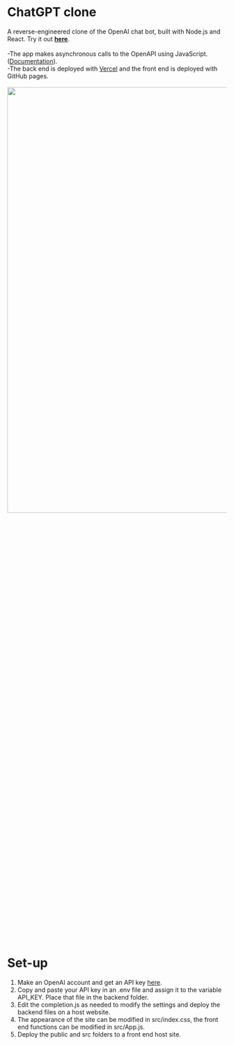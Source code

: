 # ChatGPT clone
A reverse-engineered clone of the OpenAI chat bot, built with Node.js and React. Try it out <a href="https://kbdv.github.io/chagpt-clone/"><b>here</b></a>.
<br><br>
-The app makes asynchronous calls to the OpenAPI using JavaScript. (<a href='https://platform.openai.com/docs/'>Documentation</a>).
<br>
-The back end is deployed with <a href='https://vercel.com/'>Vercel</a> and the front end is deployed with GitHub pages.
<br><br>
<picture>
  <img src="https://github.com/kbdv/chagpt-clone/assets/113033203/85668ff2-0036-4a1c-94fd-dbc6c44553fc" width="824px" height="50%" />
</picture>

# Set-up
1. Make an OpenAI account and get an API key <a href='https://platform.openai.com/account/api-keys'>here</a>.
2. Copy and paste your API key in an .env file and assign it to the variable API_KEY. Place that file in the backend folder.
3. Edit the completion.js as needed to modify the settings and deploy the backend files on a host website.
5. The appearance of the site can be modified in src/index.css, the front end functions can be modified in src/App.js.
6. Deploy the public and src folders to a front end host site.









